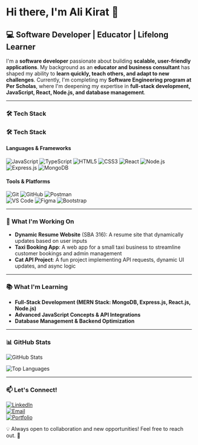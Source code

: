 # Hi there, I'm Ali Kirat 👋

## 💻 Software Developer | Educator | Lifelong Learner

I'm a **software developer** passionate about building **scalable, user-friendly applications**. My background as an **educator and business consultant** has shaped my ability to **learn quickly, teach others, and adapt to new challenges**. Currently, I'm completing my **Software Engineering program at Per Scholas**, where I'm deepening my expertise in **full-stack development, JavaScript, React, Node.js, and database management**.

---

### 🛠️ Tech Stack  

### 🛠️ Tech Stack  

#### **Languages & Frameworks**  
![JavaScript](https://img.shields.io/badge/JavaScript-F7DF1E?style=for-the-badge&logo=javascript&logoColor=black) 
![TypeScript](https://img.shields.io/badge/TypeScript-3178C6?style=for-the-badge&logo=typescript&logoColor=white) 
![HTML5](https://img.shields.io/badge/HTML5-E34F26?style=for-the-badge&logo=html5&logoColor=white) 
![CSS3](https://img.shields.io/badge/CSS3-1572B6?style=for-the-badge&logo=css3&logoColor=white) 
![React](https://img.shields.io/badge/React-61DAFB?style=for-the-badge&logo=react&logoColor=black) 
![Node.js](https://img.shields.io/badge/Node.js-339933?style=for-the-badge&logo=nodedotjs&logoColor=white) 
![Express.js](https://img.shields.io/badge/Express.js-000000?style=for-the-badge&logo=express&logoColor=white) 
![MongoDB](https://img.shields.io/badge/MongoDB-4EA94B?style=for-the-badge&logo=mongodb&logoColor=white)  

#### **Tools & Platforms**  
![Git](https://img.shields.io/badge/Git-F05032?style=for-the-badge&logo=git&logoColor=white) 
![GitHub](https://img.shields.io/badge/GitHub-181717?style=for-the-badge&logo=github&logoColor=white) 
![Postman](https://img.shields.io/badge/Postman-FF6C37?style=for-the-badge&logo=postman&logoColor=white)  
![VS Code](https://img.shields.io/badge/VS%20Code-007ACC?style=for-the-badge&logo=visual-studio-code&logoColor=white) 
![Figma](https://img.shields.io/badge/Figma-F24E1E?style=for-the-badge&logo=figma&logoColor=white) 
![Bootstrap](https://img.shields.io/badge/Bootstrap-7952B3?style=for-the-badge&logo=bootstrap&logoColor=white) 

---

### 🔭 What I'm Working On  
- **Dynamic Resume Website** (SBA 316): A resume site that dynamically updates based on user inputs  
- **Taxi Booking App**: A web app for a small taxi business to streamline customer bookings and admin management  
- **Cat API Project**: A fun project implementing API requests, dynamic UI updates, and async logic  

---

### 📚 What I'm Learning  
- **Full-Stack Development (MERN Stack: MongoDB, Express.js, React.js, Node.js)**  
- **Advanced JavaScript Concepts & API Integrations**  
- **Database Management & Backend Optimization**  

---

### 📊 GitHub Stats  
![GitHub Stats](https://github-readme-stats.vercel.app/api?username=peripateticlearner&show_icons=true&theme=tokyonight)

![Top Languages](https://github-readme-stats.vercel.app/api/top-langs/?username=peripateticlearner&layout=compact&theme=tokyonight)

---

### 📫 Let's Connect!  
[![LinkedIn](https://img.shields.io/badge/LinkedIn-0077B5?style=for-the-badge&logo=linkedin&logoColor=white)](https://www.linkedin.com/in/ali-kirat/)  
[![Email](https://img.shields.io/badge/Email-D14836?style=for-the-badge&logo=gmail&logoColor=white)](mailto:alikirat.dev@gmail.com)  
[![Portfolio](https://img.shields.io/badge/Portfolio-FF5722?style=for-the-badge&logo=Google-Chrome&logoColor=white)](#coming-soon)

💡 Always open to collaboration and new opportunities! Feel free to reach out. 🚀
